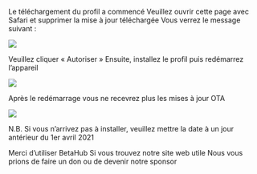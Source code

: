 Le téléchargement du profil a commencé
Veuillez ouvrir cette page avec Safari et supprimer la mise à jour téléchargée
Vous verrez le message suivant : 

![][Install Profile Alert]

Veuillez cliquer « Autoriser »
Ensuite, installez le profil puis redémarrez l’appareil

![][After Install Profile]

Après le redémarrage vous ne recevrez plus les mises à jour OTA

![][System No Update]

N.B. Si vous n’arrivez pas à installer, veuillez mettre la date à un jour antérieur du 1er avril 2021

Merci d’utiliser BetaHub
Si vous trouvez notre site web utile
Nous vous prions de faire un don ou de devenir notre sponsor

[Install Profile Alert]: https://tva1.sinaimg.cn/large/008i3skNgy1gwrggvxz5jj30gz0af0sn.jpg
[After Install Profile]: https://tva1.sinaimg.cn/large/008i3skNgy1gwrgh8ayj1j311q0hqdgm.jpg
[System No Update]: https://tva1.sinaimg.cn/large/008i3skNgy1gwrghbnw2ij30f10hqaa0.jpg